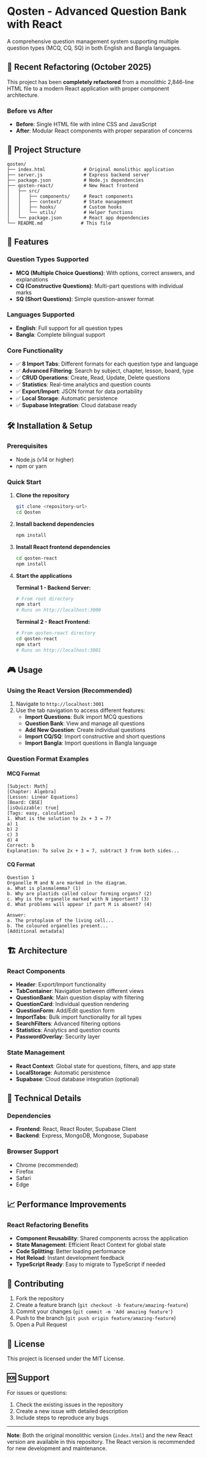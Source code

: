 # Qosten - Advanced Question Bank with React

A comprehensive question management system supporting multiple question types (MCQ, CQ, SQ) in both English and Bangla languages.

## 🚀 Recent Refactoring (October 2025)

This project has been **completely refactored** from a monolithic 2,846-line HTML file to a modern React application with proper component architecture.

### Before vs After
- **Before**: Single HTML file with inline CSS and JavaScript
- **After**: Modular React components with proper separation of concerns

## 📁 Project Structure

```
qosten/
├── index.html              # Original monolithic application
├── server.js               # Express backend server
├── package.json            # Node.js dependencies
├── qosten-react/           # New React frontend
│   ├── src/
│   │   ├── components/     # React components
│   │   ├── context/        # State management
│   │   ├── hooks/          # Custom hooks
│   │   └── utils/          # Helper functions
│   └── package.json        # React app dependencies
└── README.md              # This file
```

## 🎯 Features

### Question Types Supported
- **MCQ (Multiple Choice Questions)**: With options, correct answers, and explanations
- **CQ (Constructive Questions)**: Multi-part questions with individual marks
- **SQ (Short Questions)**: Simple question-answer format

### Languages Supported
- **English**: Full support for all question types
- **Bangla**: Complete bilingual support

### Core Functionality
- ✅ **8 Import Tabs**: Different formats for each question type and language
- ✅ **Advanced Filtering**: Search by subject, chapter, lesson, board, type
- ✅ **CRUD Operations**: Create, Read, Update, Delete questions
- ✅ **Statistics**: Real-time analytics and question counts
- ✅ **Export/Import**: JSON format for data portability
- ✅ **Local Storage**: Automatic persistence
- ✅ **Supabase Integration**: Cloud database ready

## 🛠️ Installation & Setup

### Prerequisites
- Node.js (v14 or higher)
- npm or yarn

### Quick Start

1. **Clone the repository**
   ```bash
   git clone <repository-url>
   cd Qosten
   ```

2. **Install backend dependencies**
   ```bash
   npm install
   ```

3. **Install React frontend dependencies**
   ```bash
   cd qosten-react
   npm install
   ```

4. **Start the applications**
   
   **Terminal 1 - Backend Server:**
   ```bash
   # From root directory
   npm start
   # Runs on http://localhost:3000
   ```
   
   **Terminal 2 - React Frontend:**
   ```bash
   # From qosten-react directory
   cd qosten-react
   npm start
   # Runs on http://localhost:3001
   ```

## 🎮 Usage

### Using the React Version (Recommended)
1. Navigate to `http://localhost:3001`
2. Use the tab navigation to access different features:
   - **Import Questions**: Bulk import MCQ questions
   - **Question Bank**: View and manage all questions
   - **Add New Question**: Create individual questions
   - **Import CQ/SQ**: Import constructive and short questions
   - **Import Bangla**: Import questions in Bangla language

### Question Format Examples

#### MCQ Format
```
[Subject: Math]
[Chapter: Algebra]
[Lesson: Linear Equations]
[Board: CBSE]
[isQuizzable: true]
[Tags: easy, calculation]
1. What is the solution to 2x + 3 = 7?
a) 1
b) 2
c) 3
d) 4
Correct: b
Explanation: To solve 2x + 3 = 7, subtract 3 from both sides...
```

#### CQ Format
```
Question 1
Organelle M and N are marked in the diagram.
a. What is plasmalemma? (1)
b. Why are plastids called colour forming organs? (2)
c. Why is the organelle marked with N important? (3)
d. What problems will appear if part M is absent? (4)

Answer:
a. The protoplasm of the living cell...
b. The coloured organelles present...
[Additional metadata]
```

## 🏗️ Architecture

### React Components
- **Header**: Export/Import functionality
- **TabContainer**: Navigation between different views
- **QuestionBank**: Main question display with filtering
- **QuestionCard**: Individual question rendering
- **QuestionForm**: Add/Edit question form
- **ImportTabs**: Bulk import functionality for all types
- **SearchFilters**: Advanced filtering options
- **Statistics**: Analytics and question counts
- **PasswordOverlay**: Security layer

### State Management
- **React Context**: Global state for questions, filters, and app state
- **LocalStorage**: Automatic persistence
- **Supabase**: Cloud database integration (optional)

## 🔧 Technical Details

### Dependencies
- **Frontend**: React, React Router, Supabase Client
- **Backend**: Express, MongoDB, Mongoose, Supabase

### Browser Support
- Chrome (recommended)
- Firefox
- Safari
- Edge

## 📈 Performance Improvements

### React Refactoring Benefits
- **Component Reusability**: Shared components across the application
- **State Management**: Efficient React Context for global state
- **Code Splitting**: Better loading performance
- **Hot Reload**: Instant development feedback
- **TypeScript Ready**: Easy to migrate to TypeScript if needed

## 🤝 Contributing

1. Fork the repository
2. Create a feature branch (`git checkout -b feature/amazing-feature`)
3. Commit your changes (`git commit -m 'Add amazing feature'`)
4. Push to the branch (`git push origin feature/amazing-feature`)
5. Open a Pull Request

## 📝 License

This project is licensed under the MIT License.

## 🆘 Support

For issues or questions:
1. Check the existing issues in the repository
2. Create a new issue with detailed description
3. Include steps to reproduce any bugs

---

**Note**: Both the original monolithic version (`index.html`) and the new React version are available in this repository. The React version is recommended for new development and maintenance.